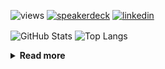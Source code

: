 ![views](https://komarev.com/ghpvc/?username=chck&color=blueviolet)
[![speakerdeck](https://img.shields.io/badge/Speaker_Deck-chck-8a2be2?style=flat-square&logo=speaker-deck)](https://speakerdeck.com/chck)
[![linkedin](https://img.shields.io/badge/LinkedIn-chck-8a2be2?style=flat-square&logo=linkedin)](https://www.linkedin.com/in/chck/)

<p align="left"> 
  <img alt="GitHub Stats" align="center" height="150" src="https://github-readme-stats-nine-umber-51.vercel.app/api?username=chck&count_private=true&show_icons=true&hide_title=true&theme=buefy" />
  <img alt="Top Langs" align="center" height="150" src="https://github-readme-stats-nine-umber-51.vercel.app/api/top-langs/?username=chck&layout=compact&count_private=true&show_icons=true&hide_title=true&theme=buefy" />
</p>

<details>
  <summary><b>Read more</b></summary>
  <br>

  <!--START_SECTION:waka-->
**🐱 My GitHub Data** 

> 📦 78.3 kB Used in GitHub's Storage 
 > 
> 💼 Opted to Hire
 > 
> 📜 133 Public Repositories 
 > 
> 🔑 21 Private Repositories 
 > 
**I'm a Night 🦉** 

```text
🌞 Morning                829 commits         ███░░░░░░░░░░░░░░░░░░░░░░   13.34 % 
🌆 Daytime                1982 commits        ████████░░░░░░░░░░░░░░░░░   31.90 % 
🌃 Evening                1776 commits        ███████░░░░░░░░░░░░░░░░░░   28.58 % 
🌙 Night                  1627 commits        ███████░░░░░░░░░░░░░░░░░░   26.18 % 
```
📅 **I'm Most Productive on Thursday** 

```text
Monday                   1243 commits        █████░░░░░░░░░░░░░░░░░░░░   20.00 % 
Tuesday                  989 commits         ████░░░░░░░░░░░░░░░░░░░░░   15.92 % 
Wednesday                1032 commits        ████░░░░░░░░░░░░░░░░░░░░░   16.61 % 
Thursday                 1420 commits        ██████░░░░░░░░░░░░░░░░░░░   22.85 % 
Friday                   640 commits         ███░░░░░░░░░░░░░░░░░░░░░░   10.30 % 
Saturday                 347 commits         █░░░░░░░░░░░░░░░░░░░░░░░░   05.58 % 
Sunday                   543 commits         ██░░░░░░░░░░░░░░░░░░░░░░░   08.74 % 
```


📊 **This Week I Spent My Time On** 

```text
💬 Programming Languages: 
Other                    33 hrs 53 mins      ███████████████████████░░   90.84 % 
Terraform                1 hr 1 min          █░░░░░░░░░░░░░░░░░░░░░░░░   02.75 % 
Markdown                 32 mins             ░░░░░░░░░░░░░░░░░░░░░░░░░   01.47 % 
INI                      21 mins             ░░░░░░░░░░░░░░░░░░░░░░░░░   00.94 % 
JavaScript               15 mins             ░░░░░░░░░░░░░░░░░░░░░░░░░   00.71 % 

🔥 Editors: 
Chrome                   33 hrs 51 mins      ███████████████████████░░   90.78 % 
Neovim                   1 hr 13 mins        █░░░░░░░░░░░░░░░░░░░░░░░░   03.27 % 
PyCharm                  1 hr                █░░░░░░░░░░░░░░░░░░░░░░░░   02.71 % 
VS Code                  59 mins             █░░░░░░░░░░░░░░░░░░░░░░░░   02.64 % 
WebStorm                 13 mins             ░░░░░░░░░░░░░░░░░░░░░░░░░   00.60 % 
```

**I Mostly Code in Python** 

```text
Python                   43 repos            █████████░░░░░░░░░░░░░░░░   34.13 % 
Jupyter Notebook         18 repos            ████░░░░░░░░░░░░░░░░░░░░░   14.29 % 
Rust                     7 repos             █░░░░░░░░░░░░░░░░░░░░░░░░   05.56 % 
TypeScript               4 repos             █░░░░░░░░░░░░░░░░░░░░░░░░   03.17 % 
Astro                    1 repo              ░░░░░░░░░░░░░░░░░░░░░░░░░   00.79 % 
```



**Timeline**

![Lines of Code chart](https://raw.githubusercontent.com/chck/chck/main/assets/bar_graph.png)


 Last Updated on 2024-04-01 01:28 UTC
<!--END_SECTION:waka-->
</details>

